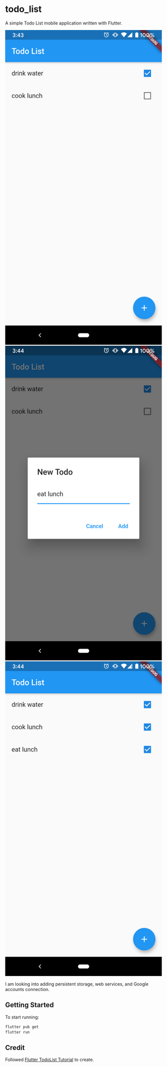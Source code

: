 # todo_list

A simple Todo List mobile application written with Flutter.

![Screenshot 2](screenshots/screenshot-2.png)
![Screenshot 1](screenshots/screenshot-1.png)
![Screenshot 3](screenshots/screenshot-3.png)

I am looking into adding persistent storage, web services, and Google accounts connection.

## Getting Started

To start running:

```bash
flutter pub get
flutter run
```

## Credit

Followed [Flutter TodoList Tutorial](https://github.com/lesnitsky/todolist_flutter) to create.
